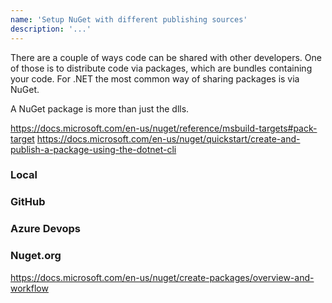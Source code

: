 ```yaml
---
name: 'Setup NuGet with different publishing sources'
description: '...'
---
```

There are a couple of ways code can be shared with other developers. One of those is to distribute code via packages, which are bundles containing your code. For .NET the most common way of sharing packages is via NuGet.

A NuGet package is more than just the dlls.

https://docs.microsoft.com/en-us/nuget/reference/msbuild-targets#pack-target
https://docs.microsoft.com/en-us/nuget/quickstart/create-and-publish-a-package-using-the-dotnet-cli
### Local

### GitHub

### Azure Devops

### Nuget.org

https://docs.microsoft.com/en-us/nuget/create-packages/overview-and-workflow